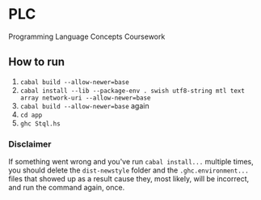 # PLC
Programming Language Concepts Coursework

## How to run
1. ```cabal build --allow-newer=base``` 
2. ```cabal install --lib --package-env . swish utf8-string mtl text array network-uri --allow-newer=base```
3. ```cabal build --allow-newer=base``` again
4. ```cd app```
5. ```ghc Stql.hs```

### Disclaimer
If something went wrong and you've run ```cabal install...``` multiple times, you should delete the ```dist-newstyle``` folder and the ```.ghc.environment...``` files that showed up as a result cause they, most likely, will be incorrect, and run the command again, once.